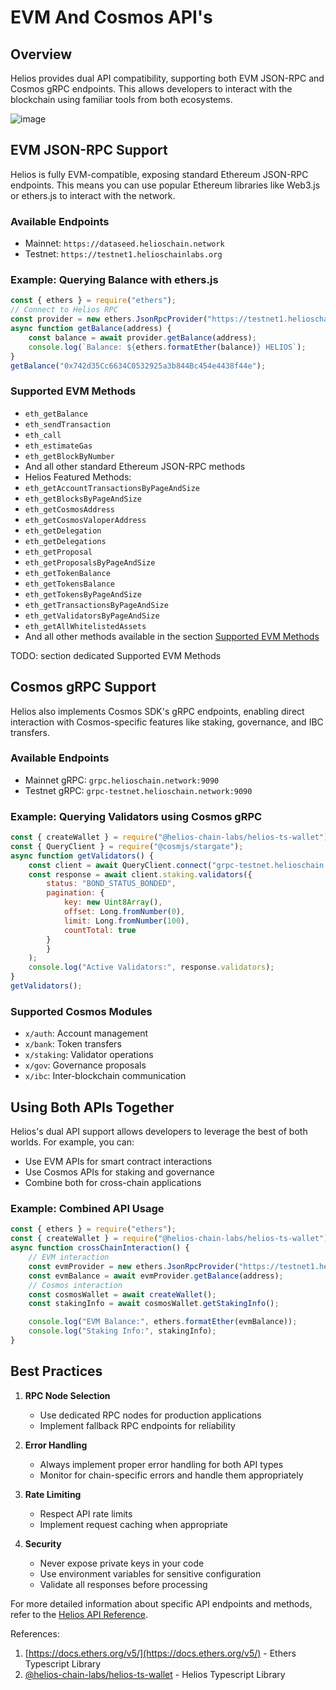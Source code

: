 # EVM And Cosmos API's

## Overview

Helios provides dual API compatibility, supporting both EVM JSON-RPC and Cosmos gRPC endpoints. This allows developers to interact with the blockchain using familiar tools from both ecosystems.

![image](/img/innovate/evm-cosmos-apis.png)

## EVM JSON-RPC Support

Helios is fully EVM-compatible, exposing standard Ethereum JSON-RPC endpoints. This means you can use popular Ethereum libraries like Web3.js or ethers.js to interact with the network.

### Available Endpoints
- Mainnet: `https://dataseed.helioschain.network`
- Testnet: `https://testnet1.helioschainlabs.org`

### Example: Querying Balance with ethers.js

```js
const { ethers } = require("ethers");
// Connect to Helios RPC
const provider = new ethers.JsonRpcProvider("https://testnet1.helioschainlabs.org");
async function getBalance(address) {
    const balance = await provider.getBalance(address);
    console.log(`Balance: ${ethers.formatEther(balance)} HELIOS`);
}
getBalance("0x742d35Cc6634C0532925a3b844Bc454e4438f44e");
```

### Supported EVM Methods
- `eth_getBalance`
- `eth_sendTransaction`
- `eth_call`
- `eth_estimateGas`
- `eth_getBlockByNumber`
- And all other standard Ethereum JSON-RPC methods
- Helios Featured Methods:
- `eth_getAccountTransactionsByPageAndSize`
- `eth_getBlocksByPageAndSize`
- `eth_getCosmosAddress`
- `eth_getCosmosValoperAddress`
- `eth_getDelegation`
- `eth_getDelegations`
- `eth_getProposal`
- `eth_getProposalsByPageAndSize`
- `eth_getTokenBalance`
- `eth_getTokensBalance`
- `eth_getTokensByPageAndSize`
- `eth_getTransactionsByPageAndSize`
- `eth_getValidatorsByPageAndSize`
- `eth_getAllWhitelistedAssets`
- And all other methods available in the section [Supported EVM Methods](../json-rpc-methods/quick-start)

TODO: section dedicated Supported EVM Methods

## Cosmos gRPC Support

Helios also implements Cosmos SDK's gRPC endpoints, enabling direct interaction with Cosmos-specific features like staking, governance, and IBC transfers.

### Available Endpoints

- Mainnet gRPC: `grpc.helioschain.network:9090`
- Testnet gRPC: `grpc-testnet.helioschain.network:9090`

### Example: Querying Validators using Cosmos gRPC

```js
const { createWallet } = require("@helios-chain-labs/helios-ts-wallet");
const { QueryClient } = require("@cosmjs/stargate");
async function getValidators() {
    const client = await QueryClient.connect("grpc-testnet.helioschain.network:9090");
    const response = await client.staking.validators({
        status: "BOND_STATUS_BONDED",
        pagination: {
            key: new Uint8Array(),
            offset: Long.fromNumber(0),
            limit: Long.fromNumber(100),
            countTotal: true
        }
        }
    );
    console.log("Active Validators:", response.validators);
}
getValidators();
```

### Supported Cosmos Modules
- `x/auth`: Account management
- `x/bank`: Token transfers
- `x/staking`: Validator operations
- `x/gov`: Governance proposals
- `x/ibc`: Inter-blockchain communication

## Using Both APIs Together

Helios's dual API support allows developers to leverage the best of both worlds. For example, you can:
- Use EVM APIs for smart contract interactions
- Use Cosmos APIs for staking and governance
- Combine both for cross-chain applications

### Example: Combined API Usage

```js
const { ethers } = require("ethers");
const { createWallet } = require("@helios-chain-labs/helios-ts-wallet");
async function crossChainInteraction() {
    // EVM interaction
    const evmProvider = new ethers.JsonRpcProvider("https://testnet1.helioschainlabs.org");
    const evmBalance = await evmProvider.getBalance(address);
    // Cosmos interaction
    const cosmosWallet = await createWallet();
    const stakingInfo = await cosmosWallet.getStakingInfo();

    console.log("EVM Balance:", ethers.formatEther(evmBalance));
    console.log("Staking Info:", stakingInfo);
}
```

## Best Practices

1. **RPC Node Selection**
   - Use dedicated RPC nodes for production applications
   - Implement fallback RPC endpoints for reliability

2. **Error Handling**
   - Always implement proper error handling for both API types
   - Monitor for chain-specific errors and handle them appropriately

3. **Rate Limiting**
   - Respect API rate limits
   - Implement request caching when appropriate

4. **Security**
   - Never expose private keys in your code
   - Use environment variables for sensitive configuration
   - Validate all responses before processing

For more detailed information about specific API endpoints and methods, refer to the [Helios API Reference](../json-rpc-methods/methods/eth_chainId).

References:

1. [https://docs.ethers.org/v5/](https://docs.ethers.org/v5/) - Ethers Typescript Library
2. [@helios-chain-labs/helios-ts-wallet](https://www.npmjs.com/package/@helios-chain-labs/helios-ts-wallet) - Helios Typescript Library
